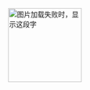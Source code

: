 <img src="https://i.loli.net/2020/11/10/dshybin4t9DepvY.png" width="150" height="150" alt="图片加载失败时，显示这段字"/>    
